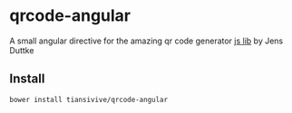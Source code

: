 qrcode-angular
==============

A small angular directive for the amazing qr code generator [js lib](http://jsqr.de/) by Jens Duttke


Install
-------

    bower install tiansivive/qrcode-angular